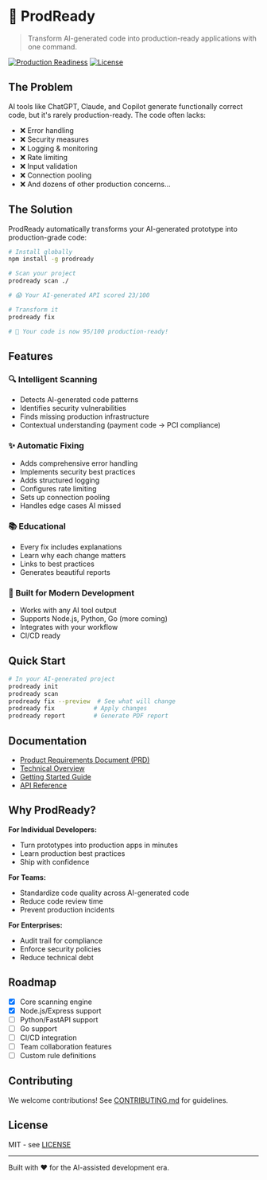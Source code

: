 # 🚀 ProdReady

> Transform AI-generated code into production-ready applications with one command.

[![Production Readiness](https://img.shields.io/badge/Production%20Readiness-Starting%20at%2015%25-red)](https://github.com/H0BB5/prodready)
[![License](https://img.shields.io/badge/license-MIT-blue)](LICENSE)

## The Problem

AI tools like ChatGPT, Claude, and Copilot generate functionally correct code, but it's rarely production-ready. The code often lacks:
- ❌ Error handling
- ❌ Security measures  
- ❌ Logging & monitoring
- ❌ Rate limiting
- ❌ Input validation
- ❌ Connection pooling
- ❌ And dozens of other production concerns...

## The Solution

ProdReady automatically transforms your AI-generated prototype into production-grade code:

```bash
# Install globally
npm install -g prodready

# Scan your project
prodready scan ./

# 😱 Your AI-generated API scored 23/100

# Transform it
prodready fix

# 🎉 Your code is now 95/100 production-ready!
```

## Features

### 🔍 Intelligent Scanning
- Detects AI-generated code patterns
- Identifies security vulnerabilities
- Finds missing production infrastructure
- Contextual understanding (payment code → PCI compliance)

### ✨ Automatic Fixing
- Adds comprehensive error handling
- Implements security best practices
- Adds structured logging
- Configures rate limiting
- Sets up connection pooling
- Handles edge cases AI missed

### 📚 Educational
- Every fix includes explanations
- Learn why each change matters
- Links to best practices
- Generates beautiful reports

### 🎯 Built for Modern Development
- Works with any AI tool output
- Supports Node.js, Python, Go (more coming)
- Integrates with your workflow
- CI/CD ready

## Quick Start

```bash
# In your AI-generated project
prodready init
prodready scan
prodready fix --preview  # See what will change
prodready fix           # Apply changes
prodready report        # Generate PDF report
```

## Documentation

- [Product Requirements Document (PRD)](docs/PRD.md)
- [Technical Overview](docs/TECHNICAL_OVERVIEW.md)
- [Getting Started Guide](docs/GETTING_STARTED.md)
- [API Reference](docs/API.md)

## Why ProdReady?

**For Individual Developers:**
- Turn prototypes into production apps in minutes
- Learn production best practices
- Ship with confidence

**For Teams:**
- Standardize code quality across AI-generated code
- Reduce code review time
- Prevent production incidents

**For Enterprises:**
- Audit trail for compliance
- Enforce security policies
- Reduce technical debt

## Roadmap

- [x] Core scanning engine
- [x] Node.js/Express support
- [ ] Python/FastAPI support
- [ ] Go support
- [ ] CI/CD integration
- [ ] Team collaboration features
- [ ] Custom rule definitions

## Contributing

We welcome contributions! See [CONTRIBUTING.md](CONTRIBUTING.md) for guidelines.

## License

MIT - see [LICENSE](LICENSE)

---

Built with ❤️ for the AI-assisted development era.